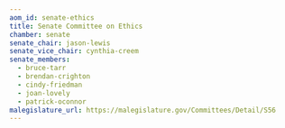 ```yaml
---
aom_id: senate-ethics
title: Senate Committee on Ethics
chamber: senate
senate_chair: jason-lewis
senate_vice_chair: cynthia-creem
senate_members:
  - bruce-tarr
  - brendan-crighton
  - cindy-friedman
  - joan-lovely
  - patrick-oconnor
malegislature_url: https://malegislature.gov/Committees/Detail/S56
---
```

